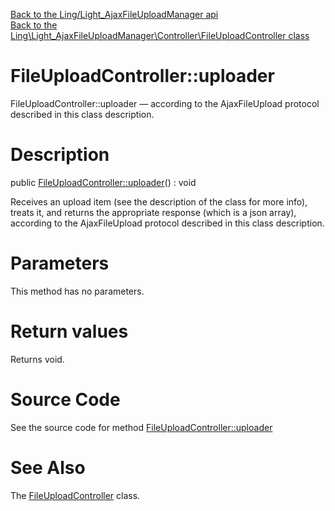 [Back to the Ling/Light_AjaxFileUploadManager api](https://github.com/lingtalfi/Light_AjaxFileUploadManager/blob/master/doc/api/Ling/Light_AjaxFileUploadManager.md)<br>
[Back to the Ling\Light_AjaxFileUploadManager\Controller\FileUploadController class](https://github.com/lingtalfi/Light_AjaxFileUploadManager/blob/master/doc/api/Ling/Light_AjaxFileUploadManager/Controller/FileUploadController.md)


FileUploadController::uploader
================



FileUploadController::uploader — according to the AjaxFileUpload protocol described in this class description.




Description
================


public [FileUploadController::uploader](https://github.com/lingtalfi/Light_AjaxFileUploadManager/blob/master/doc/api/Ling/Light_AjaxFileUploadManager/Controller/FileUploadController/uploader.md)() : void




Receives an upload item (see the description of the class for more info),
treats it, and returns the appropriate response (which is a json array),
according to the AjaxFileUpload protocol described in this class description.




Parameters
================

This method has no parameters.


Return values
================

Returns void.








Source Code
===========
See the source code for method [FileUploadController::uploader](https://github.com/lingtalfi/Light_AjaxFileUploadManager/blob/master/Controller/FileUploadController.php#L55-L89)


See Also
================

The [FileUploadController](https://github.com/lingtalfi/Light_AjaxFileUploadManager/blob/master/doc/api/Ling/Light_AjaxFileUploadManager/Controller/FileUploadController.md) class.



